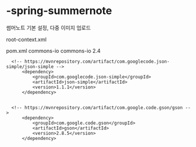 # -spring-summernote

썸머노트 기본 설정, 다중 이미지 업로드

root-context.xml
      <bean id="multipartResolver" class="org.springframework.web.multipart.commons.CommonsMultipartResolver">
		    <property name="maxUploadSize" value="100000000"/>
		    <property name="maxInMemorySize" value="100000000"/>
	    </bean>
      
      
      
pom.xml
      <!-- https://mvnrepository.com/artifact/commons-io/commons-io -->
		  <dependency>
			  <groupId>commons-io</groupId>
			  <artifactId>commons-io</artifactId>
			  <version>2.4</version>
		  </dependency>
      
      
      <!-- https://mvnrepository.com/artifact/com.googlecode.json-simple/json-simple -->
		  <dependency>
			  <groupId>com.googlecode.json-simple</groupId>
			  <artifactId>json-simple</artifactId>
			  <version>1.1.1</version>
		  </dependency>
      
      
      <!-- https://mvnrepository.com/artifact/com.google.code.gson/gson -->
		  <dependency>
			  <groupId>com.google.code.gson</groupId>
			  <artifactId>gson</artifactId>
			  <version>2.8.5</version>
		  </dependency>
      
      
